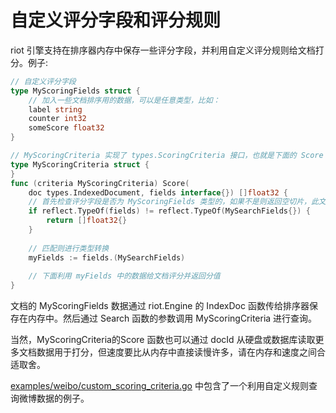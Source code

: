 自定义评分字段和评分规则
===

riot 引擎支持在排序器内存中保存一些评分字段，并利用自定义评分规则给文档打分。例子:

```go
// 自定义评分字段
type MyScoringFields struct {
	// 加入一些文档排序用的数据，可以是任意类型，比如：
	label string
	counter int32
	someScore float32
}

// MyScoringCriteria 实现了 types.ScoringCriteria 接口，也就是下面的 Score 函数
type MyScoringCriteria struct {
}
func (criteria MyScoringCriteria) Score(
	doc types.IndexedDocument, fields interface{}) []float32 {
	// 首先检查评分字段是否为 MyScoringFields 类型的，如果不是则返回空切片，此文档将从结果中剔除
	if reflect.TypeOf(fields) != reflect.TypeOf(MySearchFields{}) {
		return []float32{}
	}
	
	// 匹配则进行类型转换
	myFields := fields.(MySearchFields)
	
	// 下面利用 myFields 中的数据给文档评分并返回分值
}
```

文档的 MyScoringFields 数据通过 riot.Engine 的 IndexDoc 函数传给排序器保存在内存中。然后通过 Search 函数的参数调用 MyScoringCriteria 进行查询。

当然，MyScoringCriteria的Score 函数也可以通过 docId 从硬盘或数据库读取更多文档数据用于打分，但速度要比从内存中直接读慢许多，请在内存和速度之间合适取舍。

[examples/weibo/custom_scoring_criteria.go](/examples/weibo/custom_scoring_criteria.go) 中包含了一个利用自定义规则查询微博数据的例子。
